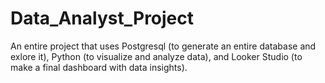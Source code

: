 # Data_Analyst_Project
An entire project that uses Postgresql (to generate an entire database and exlore it), Python (to visualize and analyze data), and Looker Studio (to make a final dashboard with data insights).
